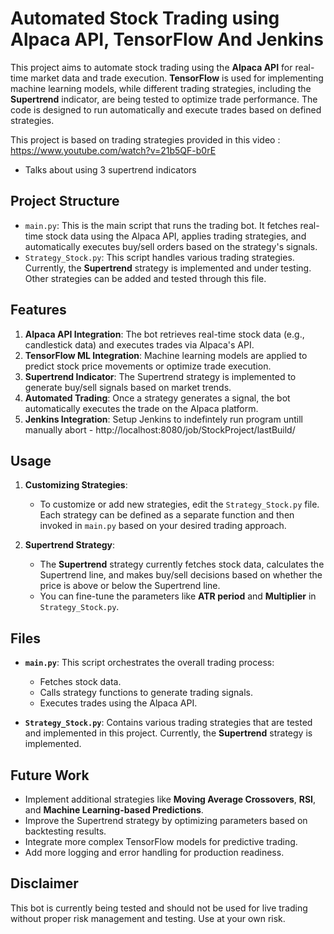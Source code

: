 # Automated Stock Trading using Alpaca API, TensorFlow And Jenkins

This project aims to automate stock trading using the **Alpaca API** for real-time market data and trade execution. **TensorFlow** is used for implementing machine learning models, while different trading strategies, including the **Supertrend** indicator, are being tested to optimize trade performance. The code is designed to run automatically and execute trades based on defined strategies.

This project is based on trading strategies provided in this video : https://www.youtube.com/watch?v=21b5QF-b0rE
- Talks about using 3 supertrend indicators

## Project Structure

- `main.py`: This is the main script that runs the trading bot. It fetches real-time stock data using the Alpaca API, applies trading strategies, and automatically executes buy/sell orders based on the strategy's signals.
- `Strategy_Stock.py`: This script handles various trading strategies. Currently, the **Supertrend** strategy is implemented and under testing. Other strategies can be added and tested through this file.

## Features

1. **Alpaca API Integration**: The bot retrieves real-time stock data (e.g., candlestick data) and executes trades via Alpaca's API.
2. **TensorFlow ML Integration**: Machine learning models are applied to predict stock price movements or optimize trade execution.
3. **Supertrend Indicator**: The Supertrend strategy is implemented to generate buy/sell signals based on market trends.
4. **Automated Trading**: Once a strategy generates a signal, the bot automatically executes the trade on the Alpaca platform.
5. **Jenkins Integration**: Setup Jenkins to indefintely run program untill manually abort - http://localhost:8080/job/StockProject/lastBuild/


## Usage

1. **Customizing Strategies**:
   - To customize or add new strategies, edit the `Strategy_Stock.py` file. Each strategy can be defined as a separate function and then invoked in `main.py` based on your desired trading approach.

2. **Supertrend Strategy**:
   - The **Supertrend** strategy currently fetches stock data, calculates the Supertrend line, and makes buy/sell decisions based on whether the price is above or below the Supertrend line.
   - You can fine-tune the parameters like **ATR period** and **Multiplier** in `Strategy_Stock.py`.

## Files

- **`main.py`**: This script orchestrates the overall trading process:
  - Fetches stock data.
  - Calls strategy functions to generate trading signals.
  - Executes trades using the Alpaca API.

- **`Strategy_Stock.py`**: Contains various trading strategies that are tested and implemented in this project. Currently, the **Supertrend** strategy is implemented.

## Future Work

- Implement additional strategies like **Moving Average Crossovers**, **RSI**, and **Machine Learning-based Predictions**.
- Improve the Supertrend strategy by optimizing parameters based on backtesting results.
- Integrate more complex TensorFlow models for predictive trading.
- Add more logging and error handling for production readiness.


## Disclaimer

This bot is currently being tested and should not be used for live trading without proper risk management and testing. Use at your own risk.

